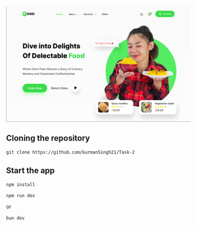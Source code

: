 ![alt text](image.png)

## Cloning the repository

```shell
git clone https://github.com/GurmanSingh21/Task-2
```

## Start the app

```shell
npm install
```

```shell
npm run dev
```
or
```shell
bun dev
```